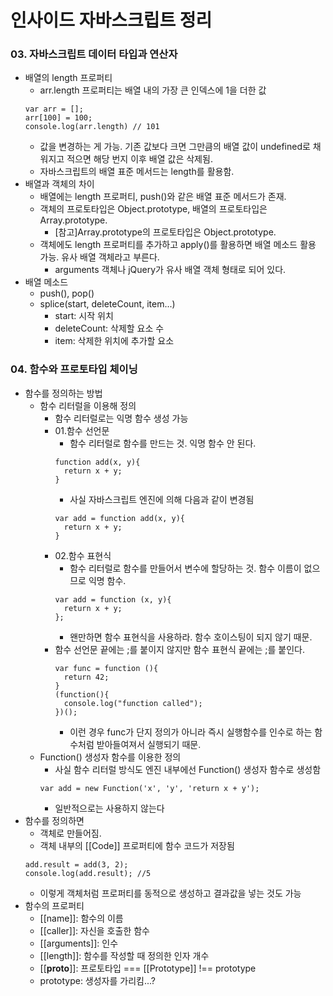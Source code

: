 # 인사이드 자바스크립트 정리
### 03. 자바스크립트 데이터 타입과 연산자
- 배열의 length 프로퍼티
  - arr.length 프로퍼티는 배열 내의 가장 큰 인덱스에 1을 더한 값
  ~~~
  var arr = [];
  arr[100] = 100;
  console.log(arr.length) // 101
  ~~~
  - 값을 변경하는 게 가능. 기존 값보다 크면 그만큼의 배열 값이 undefined로 채워지고 적으면 해당 번지 이후 배열 값은 삭제됨.
  - 자바스크립트의 배열 표준 메서드는 length를 활용함.
- 배열과 객체의 차이
  - 배열에는 length 프로퍼티, push()와 같은 배열 표준 메서드가 존재.
  - 객체의 프로토타입은 Object.prototype, 배열의 프로토타입은 Array.prototype.
    - [참고]Array.prototype의 프로토타입은 Object.prototype.
  - 객체에도 length 프로퍼티를 추가하고 apply()를 활용하면 배열 메소드 활용 가능. 유사 배열 객체라고 부른다.
    - arguments 객체나 jQuery가 유사 배열 객체 형태로 되어 있다.
- 배열 메소드
  - push(), pop()
  - splice(start, deleteCount, item...)
    - start: 시작 위치
    - deleteCount: 삭제할 요소 수
    - item: 삭제한 위치에 추가할 요소

### 04. 함수와 프로토타입 체이닝
- 함수를 정의하는 방법
  - 함수 리터럴을 이용해 정의
    - 함수 리터럴로는 익명 함수 생성 가능
    - 01.함수 선언문
      - 함수 리터럴로 함수를 만드는 것. 익명 함수 안 된다.
      ~~~
      function add(x, y){
        return x + y;
      }
      ~~~
      - 사실 자바스크립트 엔진에 의해 다음과 같이 변경됨
      ~~~
      var add = function add(x, y){
        return x + y;
      }
      ~~~
    - 02.함수 표현식
      - 함수 리터럴로 함수를 만들어서 변수에 할당하는 것. 함수 이름이 없으므로 익명 함수.
      ~~~
      var add = function (x, y){
        return x + y;
      };
      ~~~
      - 왠만하면 함수 표현식을 사용하라. 함수 호이스팅이 되지 않기 때문.
    - 함수 선언문 끝에는 ;를 붙이지 않지만 함수 표현식 끝에는 ;를 붙인다.
      ~~~
      var func = function (){ 
        return 42;
      }
      (function(){
        console.log("function called");
      })();
      ~~~
      - 이런 경우 func가 단지 정의가 아니라 즉시 실행함수를 인수로 하는 함수처럼 받아들여져서 실행되기 때문.
  - Function() 생성자 함수를 이용한 정의
    - 사실 함수 리터럴 방식도 엔진 내부에선 Function() 생성자 함수로 생성함
    ~~~
    var add = new Function('x', 'y', 'return x + y');
    ~~~
    - 일반적으로는 사용하지 않는다
- 함수를 정의하면
  - 객체로 만들어짐.
  - 객체 내부의 [[Code]] 프로퍼티에 함수 코드가 저장됨
  ~~~
  add.result = add(3, 2);
  console.log(add.result); //5
  ~~~
  - 이렇게 객체처럼 프로퍼티를 동적으로 생성하고 결과값을 넣는 것도 가능
- 함수의 프로퍼티
  - [[name]]: 함수의 이름
  - [[caller]]: 자신을 호출한 함수
  - [[arguments]]: 인수
  - [[length]]: 함수를 작성할 때 정의한 인자 개수
  - [[__proto__]]: 프로토타입 === [[Prototype]] !== prototype
  - prototype: 생성자를 가리킴...?
  